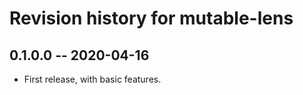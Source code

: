 # Revision history for mutable-lens

## 0.1.0.0 -- 2020-04-16

* First release, with basic features.
